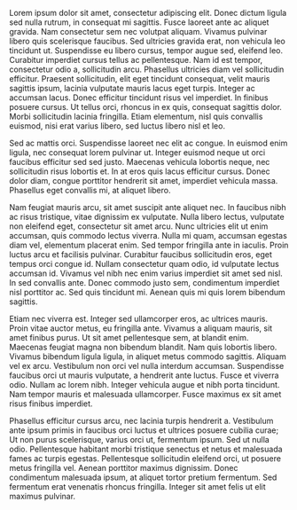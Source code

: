 Lorem ipsum dolor sit amet, consectetur adipiscing elit. Donec dictum ligula sed nulla rutrum, in consequat mi sagittis. Fusce laoreet ante ac aliquet gravida. Nam consectetur sem nec volutpat aliquam. Vivamus pulvinar libero quis scelerisque faucibus. Sed ultricies gravida erat, non vehicula leo tincidunt ut. Suspendisse eu libero cursus, tempor augue sed, eleifend leo. Curabitur imperdiet cursus tellus ac pellentesque. Nam id est tempor, consectetur odio a, sollicitudin arcu. Phasellus ultricies diam vel sollicitudin efficitur. Praesent sollicitudin, elit eget tincidunt consequat, velit mauris sagittis ipsum, lacinia vulputate mauris lacus eget turpis. Integer ac accumsan lacus. Donec efficitur tincidunt risus vel imperdiet. In finibus posuere cursus. Ut tellus orci, rhoncus in ex quis, consequat sagittis dolor. Morbi sollicitudin lacinia fringilla. Etiam elementum, nisl quis convallis euismod, nisi erat varius libero, sed luctus libero nisl et leo.

Sed ac mattis orci. Suspendisse laoreet nec elit ac congue. In euismod enim ligula, nec consequat lorem pulvinar ut. Integer euismod neque ut orci faucibus efficitur sed sed justo. Maecenas vehicula lobortis neque, nec sollicitudin risus lobortis et. In at eros quis lacus efficitur cursus. Donec dolor diam, congue porttitor hendrerit sit amet, imperdiet vehicula massa. Phasellus eget convallis mi, at aliquet libero.

Nam feugiat mauris arcu, sit amet suscipit ante aliquet nec. In faucibus nibh ac risus tristique, vitae dignissim ex vulputate. Nulla libero lectus, vulputate non eleifend eget, consectetur sit amet arcu. Nunc ultricies elit ut enim accumsan, quis commodo lectus viverra. Nulla mi quam, accumsan egestas diam vel, elementum placerat enim. Sed tempor fringilla ante in iaculis. Proin luctus arcu et facilisis pulvinar. Curabitur faucibus sollicitudin eros, eget tempus orci congue id. Nullam consectetur quam odio, id vulputate lectus accumsan id. Vivamus vel nibh nec enim varius imperdiet sit amet sed nisl. In sed convallis ante. Donec commodo justo sem, condimentum imperdiet nisl porttitor ac. Sed quis tincidunt mi. Aenean quis mi quis lorem bibendum sagittis.

Etiam nec viverra est. Integer sed ullamcorper eros, ac ultrices mauris. Proin vitae auctor metus, eu fringilla ante. Vivamus a aliquam mauris, sit amet finibus purus. Ut sit amet pellentesque sem, at blandit enim. Maecenas feugiat magna non bibendum blandit. Nam quis lobortis libero. Vivamus bibendum ligula ligula, in aliquet metus commodo sagittis. Aliquam vel ex arcu. Vestibulum non orci vel nulla interdum accumsan. Suspendisse faucibus orci ut mauris vulputate, a hendrerit ante luctus. Fusce et viverra odio. Nullam ac lorem nibh. Integer vehicula augue et nibh porta tincidunt. Nam tempor mauris et malesuada ullamcorper. Fusce maximus ex sit amet risus finibus imperdiet.

Phasellus efficitur cursus arcu, nec lacinia turpis hendrerit a. Vestibulum ante ipsum primis in faucibus orci luctus et ultrices posuere cubilia curae; Ut non purus scelerisque, varius orci ut, fermentum ipsum. Sed ut nulla odio. Pellentesque habitant morbi tristique senectus et netus et malesuada fames ac turpis egestas. Pellentesque sollicitudin eleifend orci, ut posuere metus fringilla vel. Aenean porttitor maximus dignissim. Donec condimentum malesuada ipsum, at aliquet tortor pretium fermentum. Sed fermentum erat venenatis rhoncus fringilla. Integer sit amet felis ut elit maximus pulvinar.

